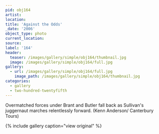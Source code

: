 ```yaml
---
pid: obj164
artist:
location:
title: 'Against the Odds'
_date: '2006'
object_type: photo
current_location:
source:
label: '164'
header:
  teaser: /images/gallery/simple/obj164/thumbnail.jpg
  image: /images/gallery/simple/obj164/full.jpg
gallery:
  - url: /images/gallery/simple/obj164/full.jpg
    image_path: /images/gallery/simple/obj164/thumbnail.jpg
categories:
  - gallery
  - two-hundred-twentyfifth
---
```

Overmatched forces under Brant and Butler fall back as Sullivan's juggernaut marches relentlessly forward. (Kenn Anderson/ Canterbury Tours)



{% include gallery caption="view original" %}
